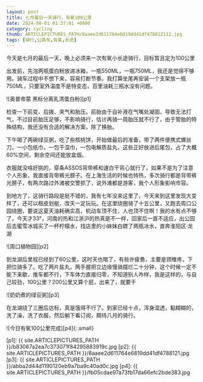 ```yaml
---
layout: post
title: 七月最后一天骑行，有氧100公里
date: 2024-08-01 01:37:01 +0800
category: cycling
thumb: ARTICLEPICTURES_PATH/8aaee2d611764e6819dd41df478812112.jpg
tags: [骑行,公路车,有氧,长途]
---
```


今天是七月的最后一天，晚上必须来一次有氧小长途骑行，目标暂且定为100公里

出发前，先泡两瓶蛋白粉放进冰箱，一瓶550ML，一瓶750ML，我还是觉得不够用。骑车过程中不想下来，容易打断节奏。我打算坐尾再安装一个支架放一瓶750ML，只要室外温度不是特变态，百里油耗三瓶水没有问题。

![奥普帝蒙 黑标分离乳清蛋白粉][p1]

检查一下前变、后拨、夹气和胎压。前胎由于自补液在气嘴处凝固，导致无法打气，不过目前胎压足够，不影响骑行，估计再骑一周胎压就不行了，由于管胎的特殊结构，我还没有合适的解决方案，除了换胎。

下午喝了两碗绿豆粥，吃了些核桃饼，开始做最后的准备，带了两件便携式螺丝刀，一小包纸巾，一包干湿巾，一包电解质盐丸，这些正好放进后尾包，占了大概60%空间，剩余空间还能放盒烟。

衣服就没啥好挑的，穿条ASSOS背带裤和速白干背心就行了，如果不是为了注意个人形象，我直接背带裤光膀子。在上海生活的时候也特热，多次骑行都是背带裤光膀子，有两次路过外滩被交警抓了，说外滩都是游客，我个人形象影响市容。

到地方了，这骑行路段是挺不错的，我有七年没来这里了，今天来到这里发现大变样了，还可以租皮划艇，改天一定玩玩。在这里绕圈骑了十五公里，又跑去周口公园绕圈，要说这夏天油耗确实高，机动车顶不住，人也顶不住啊！我的水有点不够了，今天才33°，河南的热和江浙沪的热真是不一样，回家后一直不适应，出公园后去蜜雪冰城买了一杯柠檬水，找店里的小妹妹白嫖了两瓶冰水，直奔淮阳区·龙湖

![周口植物园][p2]

到龙湖后里程已经到了60公里，这时天也暗了，有些许疲惫，主要是颈椎疼，下把位骑多了。吃了两片盐丸，两手握把立边缘慢骑摆烂二十分钟，这个时候一定不能下来歇，推车都不行，下车体力直接归零，不知道别人咋样，我是这样的，与自己较劲，100公里？200公里又算个屁，出来了，就要干

![奶奶煮的绿豆粥][p3]

在龙湖绕了三圈后达标，真是饿得不行了。到家已经十点，浑身湿透，黏糊糊的，洗了澡，洗了衣服，然后躺下看订阅，期待八月的骑行。

![今日有氧100公里完成][p4]{:.small}

[p1]: {{ site.ARTICLEPICTURES_PATH }}/b83067a2ea7c373071f84295883919c.jpg
[p2]: {{ site.ARTICLEPICTURES_PATH }}/8aaee2d611764e6819dd41df4788121.jpg
[p3]: {{ site.ARTICLEPICTURES_PATH }}/abba2d44d1190120eb9a7ba9c40ad0c.jpg
[p4]: {{ site.ARTICLEPICTURES_PATH }}/fb05cdae97a73fb17da66efc2bde383.jpg